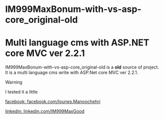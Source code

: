 # IM999MaxBonum-with-vs-asp-core_original-old

# Multi language cms with ASP.NET core MVC ver 2.2.1

IM999MaxBonum-with-vs-asp-core_original-old is a **old** source of project. It is a multi language cms write with ASP.Net core MVC ver 2.2.1.

>[!WARNING]
>I tested it a little


[facebook: facebook.com/Iounes.Manoochehri](https://facebook.com/Iounes.Manoochehri)

[linkedin: linkedin.com/IM999MaxGood](https://ir.linkedin.com/in/im999maxgood)
